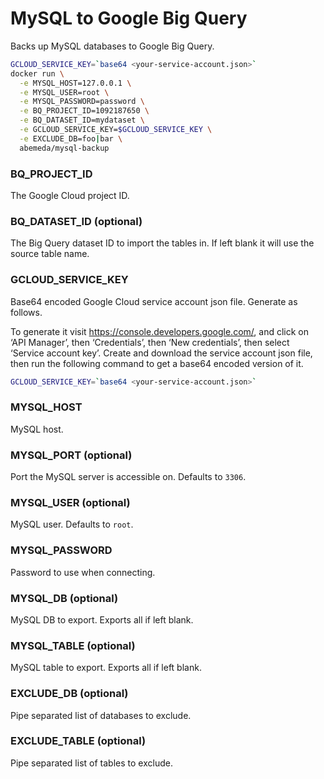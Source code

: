# MySQL to Google Big Query

Backs up MySQL databases to Google Big Query.

```sh
GCLOUD_SERVICE_KEY=`base64 <your-service-account.json>`
docker run \
  -e MYSQL_HOST=127.0.0.1 \
  -e MYSQL_USER=root \
  -e MYSQL_PASSWORD=password \
  -e BQ_PROJECT_ID=1092187650 \
  -e BQ_DATASET_ID=mydataset \
  -e GCLOUD_SERVICE_KEY=$GCLOUD_SERVICE_KEY \
  -e EXCLUDE_DB=foo|bar \
  abemeda/mysql-backup
```

### BQ_PROJECT_ID
The Google Cloud project ID.

### BQ_DATASET_ID (optional)
The Big Query dataset ID to import the tables in. If left blank it will use the source table name.

### GCLOUD_SERVICE_KEY
Base64 encoded Google Cloud service account json file. Generate as follows.

To generate it visit https://console.developers.google.com/, and click on ‘API Manager’, then ‘Credentials’, then ‘New credentials’, then select ‘Service account key’.
Create and download the service account json file, then run the following command to get a base64 encoded version of it.

```sh
GCLOUD_SERVICE_KEY=`base64 <your-service-account.json>`
```

### MYSQL_HOST
MySQL host.

### MYSQL_PORT (optional)
Port the MySQL server is accessible on. Defaults to `3306`.

### MYSQL_USER (optional)
MySQL user. Defaults to `root`.

### MYSQL_PASSWORD
Password to use when connecting.

### MYSQL_DB (optional)
MySQL DB to export. Exports all if left blank.

### MYSQL_TABLE (optional)
MySQL table to export. Exports all if left blank.

### EXCLUDE_DB (optional)
Pipe separated list of databases to exclude.

### EXCLUDE_TABLE (optional)
Pipe separated list of tables to exclude.
